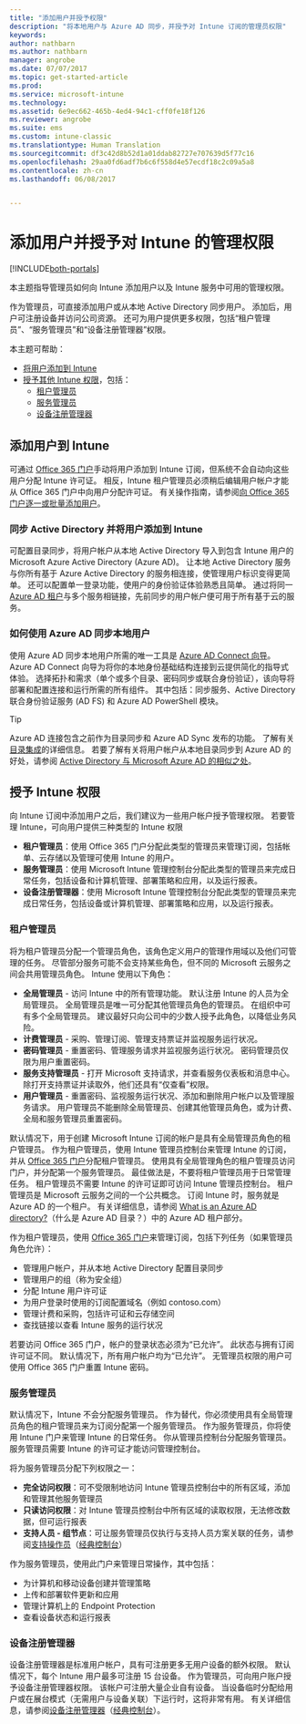 ```yaml
---
title: "添加用户并授予权限"
description: "将本地用户与 Azure AD 同步，并授予对 Intune 订阅的管理员权限"
keywords: 
author: nathbarn
ms.author: nathbarn
manager: angrobe
ms.date: 07/07/2017
ms.topic: get-started-article
ms.prod: 
ms.service: microsoft-intune
ms.technology: 
ms.assetid: 6e9ec662-465b-4ed4-94c1-cff0fe18f126
ms.reviewer: angrobe
ms.suite: ems
ms.custom: intune-classic
ms.translationtype: Human Translation
ms.sourcegitcommit: df3c42d8b52d1a01ddab82727e707639d5f77c16
ms.openlocfilehash: 29aa0fd6adf7b6c6f558d4e57ecdf18c2c09a5a8
ms.contentlocale: zh-cn
ms.lasthandoff: 06/08/2017


---
```


# <a name="add-users-and-give-administrative-permission-to-intune"></a>添加用户并授予对 Intune 的管理权限

[!INCLUDE[both-portals](./includes/note-for-both-portals.md)]

本主题指导管理员如何向 Intune 添加用户以及 Intune 服务中可用的管理权限。

作为管理员，可直接添加用户或从本地 Active Directory 同步用户。 添加后，用户可注册设备并访问公司资源。 还可为用户提供更多权限，包括“租户管理员”、“服务管理员”和“设备注册管理器”权限。

本主题可帮助：

- [将用户添加到 Intune](#add-users-to-intune)
- [授予其他 Intune 权限](#grant-intune-permissions)，包括：
  - [租户管理员](#tenant-administrator)
  - [服务管理员](#service-administrator)
  - [设备注册管理器](#device-enrollment-managers)

## <a name="add-users-to-intune"></a>添加用户到 Intune
可通过 [Office 365 门户](http://go.microsoft.com/fwlink/p/?LinkId=698854)手动将用户添加到 Intune 订阅，但系统不会自动向这些用户分配 Intune 许可证。 相反，Intune 租户管理员必须稍后编辑用户帐户才能从 Office 365 门户中向用户分配许可证。 有关操作指南，请参阅[向 Office 365 门户逐一或批量添加用户](https://support.office.com/article/Add-users-individually-or-in-bulk-to-Office-365-Admin-Help-1970f7d6-03b5-442f-b385-5880b9c256ec)。

### <a name="sync-active-directory-and-add-users-to-intune"></a>同步 Active Directory 并将用户添加到 Intune
可配置目录同步，将用户帐户从本地 Active Directory 导入到包含 Intune 用户的 Microsoft Azure Active Directory (Azure AD)。 让本地 Active Directory 服务与你所有基于 Azure Active Directory 的服务相连接，使管理用户标识变得更简单。 还可以配置单一登录功能，使用户的身份验证体验熟悉且简单。 通过将同一 [Azure AD 租户](https://azure.microsoft.com/documentation/articles/active-directory-aadconnect/)与多个服务相链接，先前同步的用户帐户便可用于所有基于云的服务。

### <a name="how-to-sync-on-premises-users-with-azure-ad"></a>如何使用 Azure AD 同步本地用户
使用 Azure AD 同步本地用户所需的唯一工具是 [Azure AD Connect 向导](https://www.microsoft.com/download/details.aspx?id=47594)。 Azure AD Connect 向导为将你的本地身份基础结构连接到云提供简化的指导式体验。  选择拓扑和需求（单个或多个目录、密码同步或联合身份验证），该向导将部署和配置连接和运行所需的所有组件。 其中包括：同步服务、Active Directory 联合身份验证服务 (AD FS) 和 Azure AD PowerShell 模块。

> [!TIP]
> Azure AD 连接包含之前作为目录同步和 Azure AD Sync 发布的功能。 了解有关[目录集成](http://technet.microsoft.com/library/jj573653.aspx)的详细信息。 若要了解有关将用户帐户从本地目录同步到 Azure AD 的好处，请参阅 [Active Directory 与 Microsoft Azure AD 的相似之处](http://technet.microsoft.com/library/dn518177.aspx)。

## <a name="grant-intune-permissions"></a>授予 Intune 权限

向 Intune 订阅中添加用户之后，我们建议为一些用户帐户授予管理权限。 若要管理 Intune，可向用户提供三种类型的 Intune 权限
-   **租户管理员**：使用 Office 365 门户分配此类型的管理员来管理订阅，包括帐单、云存储以及管理可使用 Intune 的用户。
-   **服务管理员**：使用 Microsoft Intune 管理控制台分配此类型的管理员来完成日常任务，包括设备和计算机管理、部署策略和应用，以及运行报表。
-   **设备注册管理器**：使用 Microsoft Intune 管理控制台分配此类型的管理员来完成日常任务，包括设备或计算机管理、部署策略和应用，以及运行报表。


### <a name="tenant-administrator"></a>租户管理员

将为租户管理员分配一个管理员角色，该角色定义用户的管理作用域以及他们可管理的任务。 尽管部分服务可能不会支持某些角色，但不同的 Microsoft 云服务之间会共用管理员角色。 Intune 使用以下角色：
- **全局管理员** - 访问 Intune 中的所有管理功能。 默认注册 Intune 的人员为全局管理员。 全局管理员是唯一可分配其他管理员角色的管理员。 在组织中可有多个全局管理员。 建议最好只向公司中的少数人授予此角色，以降低业务风险。
- **计费管理员** - 采购、管理订阅、管理支持票证并监视服务运行状况。
- **密码管理员** - 重置密码、管理服务请求并监视服务运行状况。 密码管理员仅限为用户重置密码。
- **服务支持管理员** - 打开 Microsoft 支持请求，并查看服务仪表板和消息中心。 除打开支持票证并读取外，他们还具有“仅查看”权限。
- **用户管理员** - 重置密码、监视服务运行状况、添加和删除用户帐户以及管理服务请求。 用户管理员不能删除全局管理员、创建其他管理员角色，或为计费、全局和服务管理员重置密码。

默认情况下，用于创建 Microsoft Intune 订阅的帐户是具有全局管理员角色的租户管理员。 作为租户管理员，使用 Intune 管理员控制台来管理 Intune 的订阅，并从 [Office 365 门户](http://go.microsoft.com/fwlink/p/?LinkId=698854)分配租户管理员。 使用具有全局管理角色的租户管理员访问门户，并分配第一个服务管理员。 最佳做法是，不要将租户管理员用于日常管理任务。 租户管理员不需要 Intune 的许可证即可访问 Intune 管理员控制台。 租户管理员是 Microsoft 云服务之间的一个公共概念。 订阅 Intune 时，服务就是 Azure AD 的一个租户。 有关详细信息，请参阅 [What is an Azure AD directory?](http://technet.microsoft.com/library/jj573650.aspx)（什么是 Azure AD 目录？）中的 Azure AD 租户部分。

作为租户管理员，使用 [Office 365 门户](http://go.microsoft.com/fwlink/p/?LinkId=698854)来管理订阅，包括下列任务（如果管理员角色允许）：

- 管理用户帐户，并从本地 Active Directory 配置目录同步
- 管理用户的组（称为安全组）
- 分配 Intune 用户许可证
- 为用户登录时使用的订阅配置域名（例如 contoso.com）
- 管理计费和采购，包括许可证和云存储空间
- 查找链接以查看 Intune 服务的运行状况

若要访问 Office 365 门户，帐户的登录状态必须为“已允许”。 此状态与拥有订阅许可证不同。 默认情况下，所有用户帐户均为“已允许”。 无管理员权限的用户可使用 Office 365 门户重置 Intune 密码。

### <a name="service-administrator"></a>服务管理员

默认情况下，Intune 不会分配服务管理员。 作为替代，你必须使用具有全局管理员角色的租户管理员来为订阅分配第一个服务管理员。 作为服务管理员，你将使用 Intune 门户来管理 Intune 的日常任务。 你从管理员控制台分配服务管理员。 服务管理员需要 Intune 的许可证才能访问管理控制台。

将为服务管理员分配下列权限之一：
- **完全访问权限**：可不受限制地访问 Intune 管理员控制台中的所有区域，添加和管理其他服务管理员
- **只读访问权限**：对 Intune 管理员控制台中所有区域的读取权限，无法修改数据，但可运行报表
- **支持人员 - 组节点**：可让服务管理员仅执行与支持人员方案关联的任务，请参阅[支持操作员](help-desk-operators.md)（[经典控制台](/intune-classic/deploy-use/control-what-admins-can-see-in-the-microsoft-intune-admin-console)）

作为服务管理员，使用此门户来管理日常操作，其中包括：

- 为计算机和移动设备创建并管理策略
- 上传和部署软件更新和应用
- 管理计算机上的 Endpoint Protection
- 查看设备状态和运行报表

### <a name="device-enrollment-managers"></a>设备注册管理器

设备注册管理器是标准用户帐户，具有可注册更多无用户设备的额外权限。 默认情况下，每个 Intune 用户最多可注册 15 台设备。 作为管理员，可向用户账户授予设备注册管理器权限。 该帐户可注册大量企业自有设备。 当设备临时分配给用户或在展台模式（无需用户与设备关联）下运行时，这将非常有用。 有关详细信息，请参阅[设备注册管理器](device-enrollment-manager-enroll.md)（[经典控制台](/intune-classic/deploy-use/enroll-corporate-owned-devices-with-the-device-enrollment-manager-in-microsoft-intune)）。

